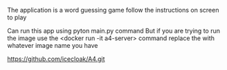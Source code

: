 The application is a word guessing game
follow the instructions on screen to play

Can run this app using pyton main.py command
But if you are trying to run the image use the <docker run -it a4-server> command
replace the <a4-server> with whatever image name you have

https://github.com/icecloak/A4.git

